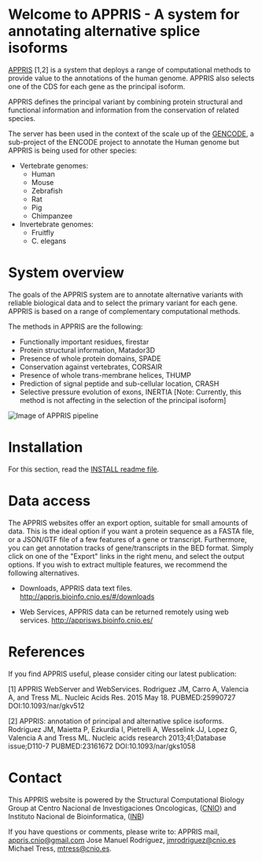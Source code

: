 Welcome to APPRIS - A system for annotating alternative splice isoforms
=======================================================================
[APPRIS](http://appris.bioinfo.cnio.es) [1,2] is a system that deploys a range of computational methods to provide value to the annotations of the human genome. APPRIS also selects one of the CDS for each gene as the principal isoform.

APPRIS defines the principal variant by combining protein structural and functional information and information from the conservation of related species.

The server has been used in the context of the scale up of the [GENCODE](http://www.gencodegenes.org/), a sub-project of the ENCODE project to annotate the Human genome but APPRIS is being used for other species:
  * Vertebrate genomes:
	  * Human
	  * Mouse
	  * Zebrafish
	  * Rat
	  * Pig
	  * Chimpanzee
  * Invertebrate genomes:
  	  * Fruitfly
  	  * C. elegans


System overview
===============
The goals of the APPRIS system are to annotate alternative variants with reliable biological data and to select the primary variant for each gene. APPRIS is based on a range of complementary computational methods.

The methods in APPRIS are the following:
  * Functionally important residues, firestar
  * Protein structural information, Matador3D
  * Presence of whole protein domains, SPADE
  * Conservation against vertebrates, CORSAIR
  * Presence of whole trans-membrane helices, THUMP
  * Prediction of signal peptide and sub-cellular location, CRASH
  * Selective pressure evolution of exons, INERTIA [Note: Currently, this method is not affecting in the selection of the principal isoform]

![Image of APPRIS pipeline](server/app/img/APPRIS_analysis.png)


Installation
============
For this section, read the [INSTALL readme file](docs/INSTALL.md).

Data access
===========
The APPRIS websites offer an export option, suitable for small amounts of data. This is the ideal option if you want a protein sequence as a FASTA file, or a JSON/GTF file of a few features of a gene or transcript. Furthermore, you can get annotation tracks of gene/transcripts in the BED format. Simply click on one of the "Export" links in the right menu, and select the output options. If you wish to extract multiple features, we recommend the following alternatives.

  * Downloads, APPRIS data text files.
  http://appris.bioinfo.cnio.es/#/downloads

  * Web Services, APPRIS data can be returned remotely using web services.
  http://apprisws.bioinfo.cnio.es/


References
==========
If you find APPRIS useful, please consider citing our latest publication:

[1] APPRIS WebServer and WebServices.
Rodriguez JM, Carro A, Valencia A, and Tress ML.
Nucleic Acids Res. 2015 May 18.
PUBMED:25990727 DOI:10.1093/nar/gkv512

[2] APPRIS: annotation of principal and alternative splice isoforms.
Rodriguez JM, Maietta P, Ezkurdia I, Pietrelli A, Wesselink JJ, Lopez G, Valencia A and Tress ML.
Nucleic acids research 2013;41;Database issue;D110-7
PUBMED:23161672 DOI:10.1093/nar/gks1058


Contact
=======
This APPRIS website is powered by the Structural Computational Biology Group at
	Centro Nacional de Investigaciones Oncologicas, ([CNIO](http://www.cnio.es))
		and
	Instituto Nacional de Bioinformatica, ([INB](http://www.inab.org))

If you have questions or comments, please write to:
    APPRIS mail, appris.cnio@gmail.com
	Jose Manuel Rodríguez, jmrodriguez@cnio.es
	Michael Tress, mtress@cnio.es.

		
